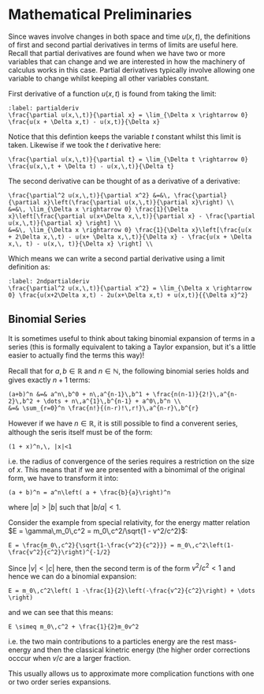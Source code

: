 # Mathematical Preliminaries

Since waves involve changes in both space and time $u(x,\,t)$, the definitions of first and second partial derivatives in terms of limits
are useful here.  Recall that partial derivatives are found when we have two or more variables that can change and we are interested in 
how the machinery of calculus works in this case.  Partial derivatives typically involve allowing one variable to change whilst keeping 
all other variables constant.

First derivative of a function $u(x,\,t)$ is found from taking the limit:

```{math}
:label: partialderiv
\frac{\partial u(x,\,t)}{\partial x} = \lim_{\Delta x \rightarrow 0} \frac{u(x + \Delta x,t) - u(x,t)}{\Delta x} 
```
Notice that this defintion keeps the variable $t$ constant whilst this limit is taken.  Likewise if we took the $t$ derivative here:
```{math}
\frac{\partial u(x,\,t)}{\partial t} = \lim_{\Delta t \rightarrow 0} \frac{u(x,\,t + \Delta t) - u(x,\,t)}{\Delta t} 
```
The second derivative can be thought of as a derivative of a derivative:
```{math}
\frac{\partial^2 u(x,\,t)}{\partial x^2} &=&\, \frac{\partial}{\partial x}\left(\frac{\partial u(x,\,t)}{\partial x}\right) \\
&=&\, \lim_{\Delta x \rightarrow 0} \frac{1}{\Delta x}\left[\frac{\partial u(x+\Delta x,\,t)}{\partial x} - \frac{\partial u(x,\,t)}{\partial x} \right] \\
&=&\, \lim_{\Delta x \rightarrow 0} \frac{1}{\Delta x}\left[\frac{u(x + 2\Delta x,\,t) - u(x+ \Delta x,\,t)}{\Delta x} - \frac{u(x + \Delta x,\, t) - u(x,\, t)}{\Delta x} \right] \\
```
Which means we can write a second partial derivative using a limit definition as:
```{math}
:label: 2ndpartialderiv
\frac{\partial^2 u(x,\,t)}{\partial x^2} = \lim_{\Delta x \rightarrow 0} \frac{u(x+2\Delta x,t) - 2u(x+\Delta x,t) + u(x,t)}{{\Delta x}^2} 
```

## Binomial Series

It is sometimes useful to think about taking binomial expansion of terms in a series (this is formally equivalent to taking a Taylor expansion, but it's a little 
easier to actually find the terms this way)!

Recall that for $a,\, b \in \mathbb{R}$ and $n \in \mathbb{N}$, the following binomial series holds and gives exactly $n+1$ terms:
```{math}
(a+b)^n &=& a^n\,b^0 + n\,a^{n-1}\,b^1 + \frac{n(n-1)}{2!}\,a^{n-2}\,b^2 + \dots + n\,a^{1}\,b^{n-1} + a^0\,b^n \\
&=& \sum_{r=0}^n \frac{n!}{(n-r)!\,r!}\,a^{n-r}\,b^{r}
```
However if we have $n \in \mathbb{R}$, it is still possible to find a converent series, although the seris itself must be of the form:
```{math}
(1 + x)^n,\, |x|<1
``` 
i.e. the radius of convergence of the series requires a restriction on the size of $x$.  This means that if we are presented with a binomimal of the 
original form, we have to transform it into:
```{math}
(a + b)^n = a^n\left( a + \frac{b}{a}\right)^n
```
where $|a| > |b|$ such that $|b / a| < 1$.  

Consider the example from special relativity, for the energy matter relation $E = \gamma\,m_0\,c^2 = m_0\,c^2/\sqrt{1 - v^2/c^2}$:
```{math}
E = \frac{m_0\,c^2}{\sqrt{1-\frac{v^2}{c^2}}} = m_0\,c^2\left(1-\frac{v^2}{c^2}\right)^{-1/2} 
```
Since $|v| < |c|$ here, then the second term is of the form $v^2/c^2 < 1$ and hence we can do a binomial expansion:
```{math}
E = m_0\,c^2\left( 1 -\frac{1}{2}\left(-\frac{v^2}{c^2}\right) + \dots \right)
```
and we can see that this means:
```{math}
E \simeq m_0\,c^2 + \frac{1}{2}m_0v^2 
```
i.e. the two main contributions to a particles energy are the rest mass-energy and then the classical kinetric energy (the higher order corrections 
occcur when $v/c$ are a larger fraction.

This usually allows us to approximate more complication functions with one or two order series expansions.
